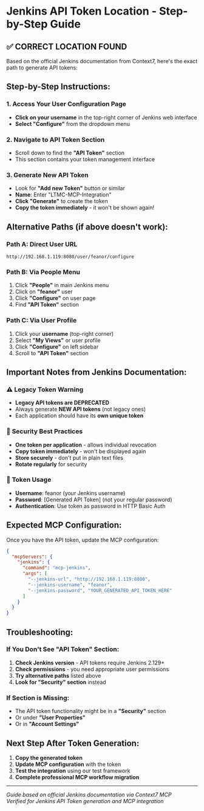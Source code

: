 # Jenkins API Token Location - Step-by-Step Guide

## ✅ **CORRECT LOCATION FOUND**

Based on the official Jenkins documentation from Context7, here's the exact path to generate API tokens:

## Step-by-Step Instructions:

### 1. **Access Your User Configuration Page**
- **Click on your username** in the top-right corner of Jenkins web interface
- **Select "Configure"** from the dropdown menu

### 2. **Navigate to API Token Section** 
- Scroll down to find the **"API Token"** section
- This section contains your token management interface

### 3. **Generate New API Token**
- Look for **"Add new Token"** button or similar
- **Name**: Enter "LTMC-MCP-Integration" 
- **Click "Generate"** to create the token
- **Copy the token immediately** - it won't be shown again!

## Alternative Paths (if above doesn't work):

### Path A: Direct User URL
```
http://192.168.1.119:8080/user/feanor/configure
```

### Path B: Via People Menu
1. Click **"People"** in main Jenkins menu
2. Click on **"feanor"** user
3. Click **"Configure"** on user page
4. Find **"API Token"** section

### Path C: Via User Profile
1. Click your **username** (top-right corner)
2. Select **"My Views"** or user profile
3. Click **"Configure"** on left sidebar
4. Scroll to **"API Token"** section

## Important Notes from Jenkins Documentation:

### ⚠️ **Legacy Token Warning**
- **Legacy API tokens are DEPRECATED** 
- Always generate **NEW API tokens** (not legacy ones)
- Each application should have its **own unique token**

### 🔐 **Security Best Practices**
- **One token per application** - allows individual revocation
- **Copy token immediately** - won't be displayed again
- **Store securely** - don't put in plain text files
- **Rotate regularly** for security

### 📱 **Token Usage**
- **Username**: feanor (your Jenkins username)  
- **Password**: [Generated API Token] (not your regular password)
- **Authentication**: Use token as password in HTTP Basic Auth

## Expected MCP Configuration:

Once you have the API token, update the MCP configuration:

```json
{
  "mcpServers": {
    "jenkins": {
      "command": "mcp-jenkins",
      "args": [
        "--jenkins-url", "http://192.168.1.119:8080",
        "--jenkins-username", "feanor", 
        "--jenkins-password", "YOUR_GENERATED_API_TOKEN_HERE"
      ]
    }
  }
}
```

## Troubleshooting:

### If You Don't See "API Token" Section:
1. **Check Jenkins version** - API tokens require Jenkins 2.129+
2. **Check permissions** - you need appropriate user permissions
3. **Try alternative paths** listed above
4. **Look for "Security" section** instead

### If Section is Missing:
- The API token functionality might be in a **"Security"** section
- Or under **"User Properties"** 
- Or in **"Account Settings"**

## Next Step After Token Generation:
1. **Copy the generated token**
2. **Update MCP configuration** with the token
3. **Test the integration** using our test framework
4. **Complete professional MCP workflow migration**

---
*Guide based on official Jenkins documentation via Context7 MCP*  
*Verified for Jenkins API Token generation and MCP integration*